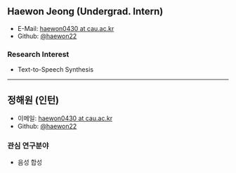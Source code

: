 ## Haewon Jeong (Undergrad. Intern)

- E-Mail: [haewon0430 at cau.ac.kr](mailto:haewon0430_at_cau.ac.kr)
- Github: [@haewon22](https://github.com/haewon22)

### Research Interest

- Text-to-Speech Synthesis

---
## 정해원 (인턴)

- 이메일: [haewon0430 at cau.ac.kr](mailto:haewon0430_at_cau.ac.kr)
- Github: [@haewon22](https://github.com/haewon22)

### 관심 연구분야

- 음성 합성